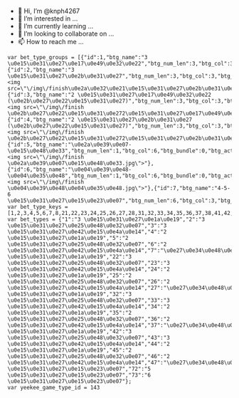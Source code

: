 - 👋 Hi, I’m @knph4267
- 👀 I’m interested in ...
- 🌱 I’m currently learning ...
- 💞️ I’m looking to collaborate on ...
- 📫 How to reach me ...

<!---
knph4267/knph4267 is a ✨ special ✨ repository because its `README.md` (this file) appears on your GitHub profile.
You can click the Preview link to take a look at your changes.
--->

    var bet_type_groups = [{"id":1,"btg_name":"3 \u0e15\u0e31\u0e27\u0e17\u0e49\u0e32\u0e22","btg_num_len":3,"btg_col":3,"btg_bundle":0,"btg_active":1,"btg_position":1,"msg":""},{"id":2,"btg_name":"3 \u0e15\u0e31\u0e27\u0e2b\u0e31\u0e27","btg_num_len":3,"btg_col":3,"btg_bundle":0,"btg_active":1,"btg_position":2,"msg":"<img src=\"\/img\/finish\u0e2a\u0e32\u0e21\u0e15\u0e31\u0e27\u0e2b\u0e31\u0e27.jpg\">"},{"id":3,"btg_name":"2 \u0e15\u0e31\u0e27\u0e17\u0e49\u0e32\u0e22 (\u0e2b\u0e27\u0e22\u0e15\u0e31\u0e27)","btg_num_len":3,"btg_col":3,"btg_bundle":1,"btg_active":1,"btg_position":3,"msg":"<img src=\"\/img\/finish \u0e2b\u0e27\u0e22\u0e15\u0e31\u0e272\u0e15\u0e31\u0e27\u0e17\u0e49\u0e32\u0e22.jpg\">"},{"id":4,"btg_name":"2 \u0e15\u0e31\u0e27\u0e2b\u0e31\u0e27 (\u0e2b\u0e27\u0e22\u0e15\u0e31\u0e27)","btg_num_len":3,"btg_col":3,"btg_bundle":1,"btg_active":1,"btg_position":4,"msg":"<img src=\"\/img\/finish \u0e2b\u0e27\u0e22\u0e15\u0e31\u0e272\u0e15\u0e31\u0e27\u0e2b\u0e31\u0e27.jpg\">"},{"id":5,"btg_name":"\u0e2a\u0e39\u0e07-\u0e15\u0e48\u0e33","btg_num_len":1,"btg_col":6,"btg_bundle":0,"btg_active":1,"btg_position":5,"msg":"<img src=\"\/img\/finish \u0e2a\u0e39\u0e07\u0e15\u0e48\u0e33.jpg\">"},{"id":6,"btg_name":"\u0e04\u0e39\u0e48-\u0e04\u0e35\u0e48","btg_num_len":1,"btg_col":6,"btg_bundle":0,"btg_active":1,"btg_position":6,"msg":"<img src=\"\/img\/finish \u0e04\u0e39\u0e48\u0e04\u0e35\u0e48.jpg\">"},{"id":7,"btg_name":"4-5-6 \u0e15\u0e31\u0e27\u0e15\u0e23\u0e07","btg_num_len":6,"btg_col":3,"btg_bundle":0,"btg_active":1,"btg_position":7,"msg":""}];
    var bet_type_keys = [1,2,3,4,5,6,7,8,21,22,23,24,25,26,27,28,31,32,33,34,35,36,37,38,41,42,43,44,45,46,47,48,51,52,53,54,55,56,61,62,63,64,65,66,71,72,73];
    var bet_types = {"1":"3 \u0e15\u0e31\u0e27\u0e1a\u0e19","2":"3 \u0e15\u0e31\u0e27\u0e25\u0e48\u0e32\u0e07","3":"3 \u0e15\u0e31\u0e27\u0e42\u0e15\u0e4a\u0e14","4":"2 \u0e15\u0e31\u0e27\u0e1a\u0e19","5":"2 \u0e15\u0e31\u0e27\u0e25\u0e48\u0e32\u0e07","6":"2 \u0e15\u0e31\u0e27\u0e42\u0e15\u0e4a\u0e14","7":"\u0e27\u0e34\u0e48\u0e07\u0e1a\u0e19","8":"\u0e27\u0e34\u0e48\u0e07\u0e25\u0e48\u0e32\u0e07","21":"3 \u0e15\u0e31\u0e27\u0e1a\u0e19","22":"3 \u0e15\u0e31\u0e27\u0e25\u0e48\u0e32\u0e07","23":"3 \u0e15\u0e31\u0e27\u0e42\u0e15\u0e4a\u0e14","24":"2 \u0e15\u0e31\u0e27\u0e1a\u0e19","25":"2 \u0e15\u0e31\u0e27\u0e25\u0e48\u0e32\u0e07","26":"2 \u0e15\u0e31\u0e27\u0e42\u0e15\u0e4a\u0e14","27":"\u0e27\u0e34\u0e48\u0e07\u0e1a\u0e19","28":"\u0e27\u0e34\u0e48\u0e07\u0e25\u0e48\u0e32\u0e07","31":"3 \u0e15\u0e31\u0e27\u0e1a\u0e19","32":"3 \u0e15\u0e31\u0e27\u0e25\u0e48\u0e32\u0e07","33":"3 \u0e15\u0e31\u0e27\u0e42\u0e15\u0e4a\u0e14","34":"2 \u0e15\u0e31\u0e27\u0e1a\u0e19","35":"2 \u0e15\u0e31\u0e27\u0e25\u0e48\u0e32\u0e07","36":"2 \u0e15\u0e31\u0e27\u0e42\u0e15\u0e4a\u0e14","37":"\u0e27\u0e34\u0e48\u0e07\u0e1a\u0e19","38":"\u0e27\u0e34\u0e48\u0e07\u0e25\u0e48\u0e32\u0e07","41":"3 \u0e15\u0e31\u0e27\u0e1a\u0e19","42":"3 \u0e15\u0e31\u0e27\u0e25\u0e48\u0e32\u0e07","43":"3 \u0e15\u0e31\u0e27\u0e42\u0e15\u0e4a\u0e14","44":"2 \u0e15\u0e31\u0e27\u0e1a\u0e19","45":"2 \u0e15\u0e31\u0e27\u0e25\u0e48\u0e32\u0e07","46":"2 \u0e15\u0e31\u0e27\u0e42\u0e15\u0e4a\u0e14","47":"\u0e27\u0e34\u0e48\u0e07\u0e1a\u0e19","48":"\u0e27\u0e34\u0e48\u0e07\u0e25\u0e48\u0e32\u0e07","51":"\u0e2b\u0e25\u0e31\u0e01\u0e41\u0e2a\u0e19","52":"\u0e2b\u0e25\u0e31\u0e01\u0e2b\u0e21\u0e37\u0e48\u0e19","53":"\u0e2b\u0e25\u0e31\u0e01\u0e1e\u0e31\u0e19","54":"\u0e2b\u0e25\u0e31\u0e01\u0e23\u0e49\u0e2d\u0e22","55":"\u0e2b\u0e25\u0e31\u0e01\u0e2a\u0e34\u0e1a","56":"\u0e2b\u0e25\u0e31\u0e01\u0e2b\u0e19\u0e48\u0e27\u0e22","61":"\u0e2b\u0e25\u0e31\u0e01\u0e41\u0e2a\u0e19","62":"\u0e2b\u0e25\u0e31\u0e01\u0e2b\u0e21\u0e37\u0e48\u0e19","63":"\u0e2b\u0e25\u0e31\u0e01\u0e1e\u0e31\u0e19","64":"\u0e2b\u0e25\u0e31\u0e01\u0e23\u0e49\u0e2d\u0e22","65":"\u0e2b\u0e25\u0e31\u0e01\u0e2a\u0e34\u0e1a","66":"\u0e2b\u0e25\u0e31\u0e01\u0e2b\u0e19\u0e48\u0e27\u0e22","71":"4 \u0e15\u0e31\u0e27\u0e15\u0e23\u0e07","72":"5 \u0e15\u0e31\u0e27\u0e15\u0e23\u0e07","73":"6 \u0e15\u0e31\u0e27\u0e15\u0e23\u0e07"};
    var yeekee_game_type_id = 143
  
  
